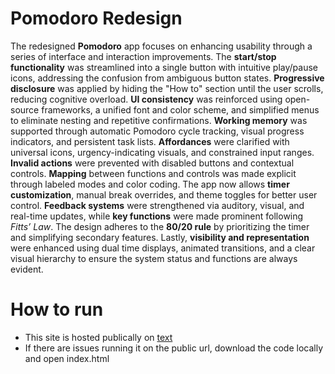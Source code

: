 # Pomodoro Redesign
The redesigned **Pomodoro** app focuses on enhancing usability through a series of interface and interaction improvements. The **start/stop functionality** was streamlined into a single button with intuitive play/pause icons, addressing the confusion from ambiguous button states. **Progressive disclosure** was applied by hiding the "How to" section until the user scrolls, reducing cognitive overload. **UI consistency** was reinforced using open-source frameworks, a unified font and color scheme, and simplified menus to eliminate nesting and repetitive confirmations. **Working memory** was supported through automatic Pomodoro cycle tracking, visual progress indicators, and persistent task lists. **Affordances** were clarified with universal icons, urgency-indicating visuals, and constrained input ranges. **Invalid actions** were prevented with disabled buttons and contextual controls. **Mapping** between functions and controls was made explicit through labeled modes and color coding. The app now allows **timer customization**, manual break overrides, and theme toggles for better user control. **Feedback systems** were strengthened via auditory, visual, and real-time updates, while **key functions** were made prominent following *Fitts’ Law*. The design adheres to the **80/20 rule** by prioritizing the timer and simplifying secondary features. Lastly, **visibility and representation** were enhanced using dual time displays, animated transitions, and a clear visual hierarchy to ensure the system status and functions are always evident.

# How to run
- This site is hosted publically on [text](https://hpharen.github.io/Pomodoro/)
- If there are issues running it on the public url, download the code locally and open index.html